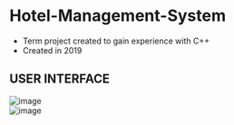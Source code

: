 # Hotel-Management-System
- Term project created to gain experience with C++
- Created in 2019 
## USER INTERFACE
![image](https://user-images.githubusercontent.com/73037918/148618950-ca336cbc-5ceb-4326-b678-8721ec95289f.png)
</br>
![image](https://user-images.githubusercontent.com/73037918/148619202-461f96e3-d5ab-49ce-b757-cf7f7cf1b3c1.png)
